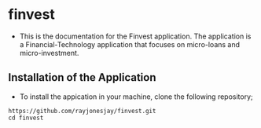 # finvest

- This is the documentation for the Finvest application. The application is a Financial-Technology application that focuses on micro-loans and micro-investment.

## Installation of the Application

- To install the appication in your machine, clone the following repository;

```
https://github.com/rayjonesjay/finvest.git
cd finvest
```


